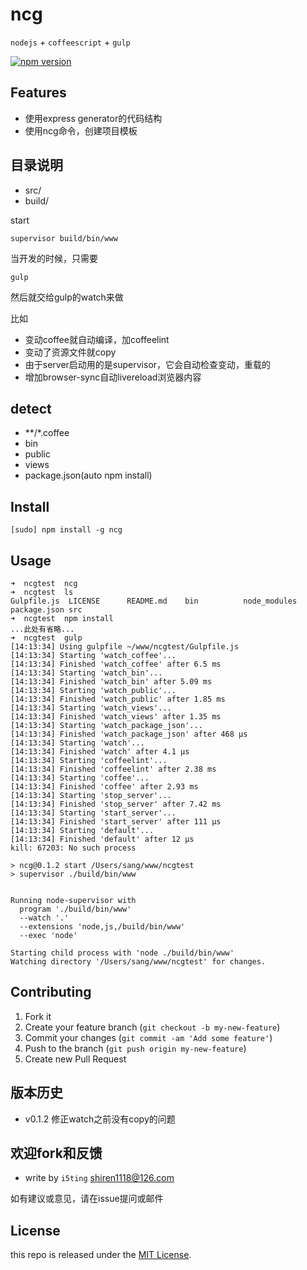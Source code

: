 # ncg

`nodejs` + `coffeescript`  + `gulp`

[![npm version](https://badge.fury.io/js/ncg.svg)](http://badge.fury.io/js/ncg)

## Features

- 使用express generator的代码结构
- 使用ncg命令，创建项目模板

## 目录说明

- src/
- build/

start 

	supervisor build/bin/www
	
	
当开发的时候，只需要

	gulp
	
然后就交给gulp的watch来做

比如

- 变动coffee就自动编译，加coffeelint
- 变动了资源文件就copy
- 由于server启动用的是supervisor，它会自动检查变动，重载的
- 增加browser-sync自动livereload浏览器内容


## detect


- **/*.coffee
- bin
- public
- views
- package.json(auto npm install)

## Install 

	[sudo] npm install -g ncg

## Usage

```
➜  ncgtest  ncg
➜  ncgtest  ls
Gulpfile.js  LICENSE      README.md    bin          node_modules package.json src
➜  ncgtest  npm install
...此处有省略...
➜  ncgtest  gulp            
[14:13:34] Using gulpfile ~/www/ncgtest/Gulpfile.js
[14:13:34] Starting 'watch_coffee'...
[14:13:34] Finished 'watch_coffee' after 6.5 ms
[14:13:34] Starting 'watch_bin'...
[14:13:34] Finished 'watch_bin' after 5.09 ms
[14:13:34] Starting 'watch_public'...
[14:13:34] Finished 'watch_public' after 1.85 ms
[14:13:34] Starting 'watch_views'...
[14:13:34] Finished 'watch_views' after 1.35 ms
[14:13:34] Starting 'watch_package_json'...
[14:13:34] Finished 'watch_package_json' after 468 μs
[14:13:34] Starting 'watch'...
[14:13:34] Finished 'watch' after 4.1 μs
[14:13:34] Starting 'coffeelint'...
[14:13:34] Finished 'coffeelint' after 2.38 ms
[14:13:34] Starting 'coffee'...
[14:13:34] Finished 'coffee' after 2.93 ms
[14:13:34] Starting 'stop_server'...
[14:13:34] Finished 'stop_server' after 7.42 ms
[14:13:34] Starting 'start_server'...
[14:13:34] Finished 'start_server' after 111 μs
[14:13:34] Starting 'default'...
[14:13:34] Finished 'default' after 12 μs
kill: 67203: No such process

> ncg@0.1.2 start /Users/sang/www/ncgtest
> supervisor ./build/bin/www


Running node-supervisor with
  program './build/bin/www'
  --watch '.'
  --extensions 'node,js,/build/bin/www'
  --exec 'node'

Starting child process with 'node ./build/bin/www'
Watching directory '/Users/sang/www/ncgtest' for changes.

```

## Contributing

1. Fork it
2. Create your feature branch (`git checkout -b my-new-feature`)
3. Commit your changes (`git commit -am 'Add some feature'`)
4. Push to the branch (`git push origin my-new-feature`)
5. Create new Pull Request

## 版本历史

- v0.1.2 修正watch之前没有copy的问题

## 欢迎fork和反馈

- write by `i5ting` shiren1118@126.com

如有建议或意见，请在issue提问或邮件

## License

this repo is released under the [MIT
License](http://www.opensource.org/licenses/MIT).

